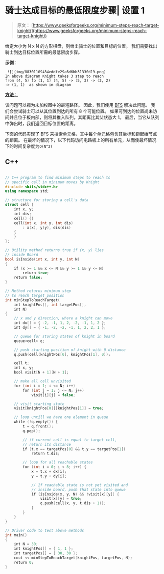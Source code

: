 # 骑士达成目标的最低限度步骤| 设置 1

> 原文： [https://www.geeksforgeeks.org/minimum-steps-reach-target-knight/](https://www.geeksforgeeks.org/minimum-steps-reach-target-knight/)

给定大小为 N x N 的方形棋盘，则给出骑士的位置和目标的位置。 我们需要找出骑士到达目标位置所需的最低限度步骤。

**示例**：

```
 ![](img/88301109434eddfe29a6d6bb31330d19.png)
In above diagram Knight takes 3 step to reach 
from (4, 5) to (1, 1) (4, 5) -> (5, 3) -> (3, 2) 
-> (1, 1)  as shown in diagram

```

<u>**方法**：</u>

该问题可以视为未加权图中的最短路径。 因此，我们使用 [BFS](https://www.geeksforgeeks.org/breadth-first-traversal-for-a-graph/) 解决此问题。 我们会尝试骑士可以从其位置到达的所有 8 个可能位置。 如果可到达的位置尚未访问并且位于板内部，则将其推入队列，其距离比其父状态大 1。 最后，当它从队列中弹出时，我们返回目标位置的距离。

下面的代码实现了 BFS 来搜索单元格，其中每个单元格包含其坐标和距起始节点的距离。 在最坏的情况下，以下代码访问电路板上的所有单元，从而使最坏情况下的时间复杂度为`O(N^2)`

## C++

```cpp

// C++ program to find minimum steps to reach to 
// specific cell in minimum moves by Knight 
#include <bits/stdc++.h> 
using namespace std; 

// structure for storing a cell's data 
struct cell { 
    int x, y; 
    int dis; 
    cell() {} 
    cell(int x, int y, int dis) 
        : x(x), y(y), dis(dis) 
    { 
    } 
}; 

// Utility method returns true if (x, y) lies 
// inside Board 
bool isInside(int x, int y, int N) 
{ 
    if (x >= 1 && x <= N && y >= 1 && y <= N) 
        return true; 
    return false; 
} 

// Method returns minimum step 
// to reach target position 
int minStepToReachTarget( 
    int knightPos[], int targetPos[], 
    int N) 
{ 
    // x and y direction, where a knight can move 
    int dx[] = { -2, -1, 1, 2, -2, -1, 1, 2 }; 
    int dy[] = { -1, -2, -2, -1, 1, 2, 2, 1 }; 

    // queue for storing states of knight in board 
    queue<cell> q; 

    // push starting position of knight with 0 distance 
    q.push(cell(knightPos[0], knightPos[1], 0)); 

    cell t; 
    int x, y; 
    bool visit[N + 1][N + 1]; 

    // make all cell unvisited 
    for (int i = 1; i <= N; i++) 
        for (int j = 1; j <= N; j++) 
            visit[i][j] = false; 

    // visit starting state 
    visit[knightPos[0]][knightPos[1]] = true; 

    // loop untill we have one element in queue 
    while (!q.empty()) { 
        t = q.front(); 
        q.pop(); 

        // if current cell is equal to target cell, 
        // return its distance 
        if (t.x == targetPos[0] && t.y == targetPos[1]) 
            return t.dis; 

        // loop for all reachable states 
        for (int i = 0; i < 8; i++) { 
            x = t.x + dx[i]; 
            y = t.y + dy[i]; 

            // If reachable state is not yet visited and 
            // inside board, push that state into queue 
            if (isInside(x, y, N) && !visit[x][y]) { 
                visit[x][y] = true; 
                q.push(cell(x, y, t.dis + 1)); 
            } 
        } 
    } 
} 

// Driver code to test above methods 
int main() 
{ 
    int N = 30; 
    int knightPos[] = { 1, 1 }; 
    int targetPos[] = { 30, 30 }; 
    cout << minStepToReachTarget(knightPos, targetPos, N); 
    return 0; 
} 

```